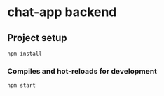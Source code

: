 # chat-app backend

## Project setup
```
npm install
```

### Compiles and hot-reloads for development
```
npm start
